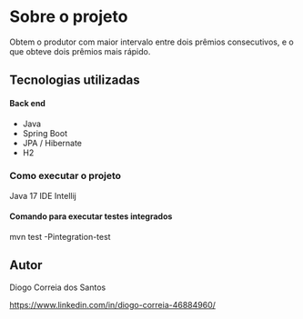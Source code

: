 # Sobre o projeto 
Obtem o produtor com maior intervalo entre dois prêmios consecutivos, e o que
obteve dois prêmios mais rápido.

## Tecnologias utilizadas
#### Back end
  + Java
  + Spring Boot
  + JPA / Hibernate
  + H2

### Como executar o projeto

Java 17
IDE Intellij

#### Comando para executar testes integrados

mvn test -Pintegration-test

## Autor
Diogo Correia dos Santos

https://www.linkedin.com/in/diogo-correia-46884960/
